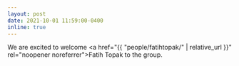 ```yaml
---
layout: post
date: 2021-10-01 11:59:00-0400
inline: true
---
```


We are excited to welcome <a href="{{ "people/fatihtopak/" | relative_url }}" rel="noopener noreferrer">Fatih Topak</a> to the group.